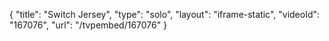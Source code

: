 {
    "title": "Switch Jersey",
    "type": "solo",
    "layout": "iframe-static",
    "videoId": "167076",
    "url": "\/tvpembed\/167076"
}